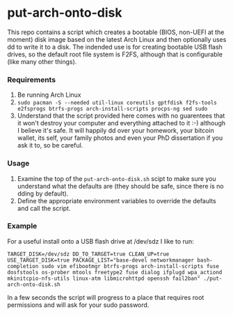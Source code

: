 # put-arch-onto-disk

This repo contains a script which creates a bootable (BIOS, non-UEFI at the moment) disk image based on the latest Arch Linux and then optionally uses dd to write it to a disk. The indended use is for creating bootable USB flash drives, so the default root file system is F2FS, although that is configurable (like many other things).

### Requirements
1. Be running Arch Linux
1. `sudo pacman -S --needed util-linux coreutils gptfdisk f2fs-tools e2fsprogs btrfs-progs arch-install-scripts procps-ng sed sudo`
1. Understand that the script provided here comes with no guarentees that it won't destroy your computer and everything attached to it :-) although I believe it's safe. It will happily dd over your homework, your bitcoin wallet, its self, your family photos and even your PhD dissertation if you ask it to, so be careful.

### Usage

1. Examine the top of the `put-arch-onto-disk.sh` scipt to make sure you understand what the defaults are (they should be safe, since there is no dding by default).
1. Define the appropriate environment variables to override the defaults and call the script.

### Example

For a useful install onto a USB flash drive at /dev/sdz I like to run:
```
TARGET_DISK=/dev/sdz DD_TO_TARGET=true CLEAN_UP=true USE_TARGET_DISK=true PACKAGE_LIST="base-devel networkmanager bash-completion sudo vim efibootmgr btrfs-progs arch-install-scripts fuse dosfstools os-prober mtools freetype2 fuse dialog ifplugd wpa_actiond mkinitcpio-nfs-utils linux-atm libmicrohttpd openssh fail2ban" ./put-arch-onto-disk.sh
```
In a few seconds the script will progress to a place that requires root permissions and will ask for your sudo password.
